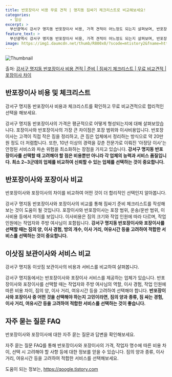 ```yaml
---
title: 반포장이사 비용 무료 견적 | 명지동 짐싸기 체크리스트로 비교해보세요!
categories:
  - 일상
excerpt: >
  부산광역시 강서구 명지동 반포장이사 비용, 가격 견적이 어느정도 되는지 살펴보며, 반포장이사를 준비함에 있어 짐싸기 준비 체크리스트가 무엇인지 보겠습니다. 마지막으로 포장이사와 차이점을 통해 무료 비교견적으로 어떤 것이 더 합리적인 선택인지 공유 드립니다.강서구 명지동 포장이사 견적 샘플 보기 👈 클릭강서구 명지동 포장이사 가격 살펴보기 👈 클릭강서구 명지동 반포장이사 평균 이사 비용평수강서구 명지동 평균 이사 비용원룸 이사9평 이하 (1톤)30만원~투룸/쓰리룸 이사16평 ~ 20평 (2.5톤)80만원~쓰리룸 이사21평 (5톤) ~110만원~우리집 무료 이사견적 받기 👈 클릭가장 큰 차이점: 포장 vs 반포장포장이사는 1톤 50만원, 2.5톤 100만원, 5톤 130만원 정도로 전반적인 이사를 담당..
feature_text: >
  부산광역시 강서구 명지동 반포장이사 비용, 가격 견적이 어느정도 되는지 살펴보며, 반포장이사를 준비함에 있어 짐싸기 준비 체크리스트가 무엇인지 보겠습니다. 마지막으로 포장이사와 차이점을 통해 무료 비교견적으로 어떤 것이 더 합리적인 선택인지 공유 드립니다.강서구 명지동 포장이사 견적 샘플 보기 👈 클릭강서구 명지동 포장이사 가격 살펴보기 👈 클릭강서구 명지동 반포장이사 평균 이사 비용평수강서구 명지동 평균 이사 비용원룸 이사9평 이하 (1톤)30만원~투룸/쓰리룸 이사16평 ~ 20평 (2.5톤)80만원~쓰리룸 이사21평 (5톤) ~110만원~우리집 무료 이사견적 받기 👈 클릭가장 큰 차이점: 포장 vs 반포장포장이사는 1톤 50만원, 2.5톤 100만원, 5톤 130만원 정도로 전반적인 이사를 담당..
image: https://img1.daumcdn.net/thumb/R800x0/?scode=mtistory2&fname=https%3A%2F%2Fblog.kakaocdn.net%2Fdn%2Fb8a6Wp%2FbtsHbTyQ0jg%2FztAZKKscL0seRzy4bKs0pK%2Fimg.webp
---
```


![Thumbnail](https://img1.daumcdn.net/thumb/R800x0/?scode=mtistory2&fname=https%3A%2F%2Fblog.kakaocdn.net%2Fdn%2Fb8a6Wp%2FbtsHbTyQ0jg%2FztAZKKscL0seRzy4bKs0pK%2Fimg.webp)

<p>출처: <a href="https://qoogle.tistory.com/9724" rel="dofollow">강서구 명지동 반포장이사 비용 견적 | 준비 | 짐싸기 체크리스트 | 무료 비교견적 | 포장이사 차이</a> </p>

## 반포장이사 비용 및 체크리스트

강서구 명지동 반포장이사 비용과 체크리스트를 확인하고 무료 비교견적으로 합리적인 선택을 해보세요.

강서구 명지동 반포장이사의 가격은 평균적으로 어떻게 형성되는지에 대해 살펴보았습니다. 포장이사와 반포장이사의 가장 큰 차이점은 포장 범위와
이사비용입니다. 반포장이사는 고객이 직접 작은 짐을 정리하고, 큰 짐은 업체에서 정리하는 방식으로 약 20만원 정도 더 저렴합니다. 또한,
10년 이상의 경력을 갖춘 전문가로 이뤄진 '아정당 이사'는 안정된 서비스와 파손 위험을 최소화하는 장점을 가지고 있습니다. **강서구
명지동 반포장이사를 선택할 때 고려해야 할 점은 비용뿐만 아니라 각 업체의 능력과 서비스 품질입니다. 최소 2~3군데의 업체를 비교하여
신뢰할 수 있는 업체를 선택하는 것이 중요합니다.**

## 반포장이사와 포장이사 비교

반포장이사와 포장이사의 차이를 비교하여 어떤 것이 더 합리적인 선택인지 알아봅니다.

강서구 명지동 반포장이사와 포장이사의 비교를 통해 짐싸기 준비 체크리스트를 작성해보는 것이 도움이 될 것입니다. 포장이사와 반포장이사는 포장
범위, 운송/운반 범위, 이사비용 등에서 차이를 보입니다. 이사비용은 짐의 크기와 작업 인원에 따라 다르며, 작업 인원에는 작업자와 주방
여사님이 포함됩니다. **강서구 명지동 반포장이사와 포장이사를 선택할 때는 짐의 양, 이사 경험, 방의 개수, 이사 거리, 여유시간 등을
고려하여 적합한 서비스를 선택하는 것이 중요합니다.**

## 이삿짐 보관이사와 서비스 비교

강서구 명지동 이삿짐 보관이사의 비용과 서비스를 비교하여 살펴봅니다.

강서구 명지동에서는 반포장이사와 포장이사 서비스를 제공하는 업체가 있습니다. 반포장이사와 포장이사를 선택할 때는 작업자와 주방 여사님의
역할, 이사 경험, 작업 인원에 따른 비용 차이, 짐의 양, 이사 거리, 여유시간 등을 고려하여 선택해야 합니다. **반포장이사와 포장이사
중 어떤 것을 선택해야 하는지 고민이라면, 짐의 양과 종류, 짐 싸는 경험, 이사 거리, 여유시간 등을 고려하여 적합한 서비스를 선택하는
것이 좋습니다.**

## 자주 묻는 질문 FAQ

반포장이사와 포장이사에 대한 자주 묻는 질문과 답변을 확인해보세요.

자주 묻는 질문 FAQ를 통해 반포장이사와 포장이사의 가격, 작업자 명수에 따른 비용 차이, 선택 시 고려해야 할 사항 등에 대한 정보를
얻을 수 있습니다. 짐의 양과 종류, 이사 거리, 여유시간 등을 고려하여 적합한 서비스를 선택해보세요.

 

도움이 되는 정보는, <a href="https://qoogle.tistory.com" rel="dofollow">https://qoogle.tistory.com</a>


